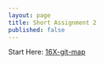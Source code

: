 ```yaml
---
layout: page
title: Short Assignment 2
published: false
---
```



Start Here:
[16X-git-map](https://github.com/dartmouth-cs52/16X-git-map)
